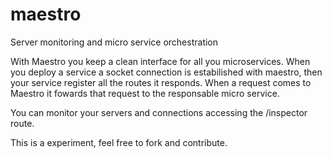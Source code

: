 # maestro
Server monitoring and micro service orchestration

With Maestro you keep a clean interface for all you microservices. When you deploy a service a socket connection is estabilished with maestro, then your service register all the routes it responds. When a request comes to Maestro it fowards that request to the responsable micro service.

You can monitor your servers and connections accessing the /inspector route.

This is a experiment, feel free to fork and contribute.
